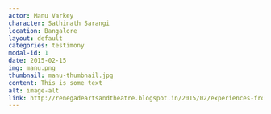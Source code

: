 ```yaml
---
actor: Manu Varkey
character: Sathinath Sarangi
location: Bangalore
layout: default
categories: testimony
modal-id: 1
date: 2015-02-15
img: manu.png
thumbnail: manu-thumbnail.jpg
content: This is some text
alt: image-alt
link: http://renegadeartsandtheatre.blogspot.in/2015/02/experiences-from-bhopal-manu-varkey.html
---
```

